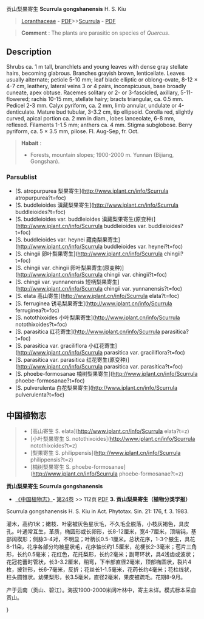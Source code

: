贡山梨果寄生 **Scurrula gongshanensis** H. S. Kiu

> [Loranthaceae](http://www.iplant.cn/info/Loranthaceae?t=foc) - [PDF](http://www.iplant.cn/foc/pdf/Loranthaceae.pdf)>>[Scurrula](http://www.iplant.cn/info/Scurrula?t=foc) - [PDF](http://www.iplant.cn/foc/pdf/Scurrula.pdf)


> **Comment** : 
> The plants are parasitic on species of *Quercus*.

## Description

Shrubs ca. 1 m tall, branchlets and young leaves with dense gray stellate hairs, becoming glabrous. Branches grayish brown, lenticellate. Leaves usually alternate; petiole 5-10 mm; leaf blade elliptic or oblong-ovate, 8-12 × 4-7 cm, leathery, lateral veins 3 or 4 pairs, inconspicuous, base broadly cuneate, apex obtuse. Racemes solitary or 2- or 3-fascicled, axillary, 5-11-flowered; rachis 10-15 mm, stellate hairy; bracts triangular, ca. 0.5 mm. Pedicel 2-3 mm. Calyx pyriform, ca. 2 mm, limb annular, undulate or 4-denticulate. Mature bud tubular, 3-3.2 cm, tip ellipsoid. Corolla red, slightly curved, apical portion ca. 2 mm in diam., lobes lanceolate, 6-8 mm, reflexed. Filaments 1-1.5 mm; anthers ca. 4 mm. Stigma subglobose. Berry pyriform, ca. 5 × 3.5 mm, pilose. Fl. Aug-Sep, fr. Oct.


> **Habait** : 
>* Forests, mountain slopes; 1900-2000 m. Yunnan (Bijiang, Gongshan).

### Parsublist

* [S.  atropurpurea  梨果寄生](http://www.iplant.cn/info/Scurrula atropurpurea?t=foc)
* [S.  buddleioides  滇藏梨果寄生](http://www.iplant.cn/info/Scurrula buddleioides?t=foc)
* [S.  buddleioides var. buddleioides  滇藏梨果寄生(原变种)](http://www.iplant.cn/info/Scurrula buddleioides var. buddleioides?t=foc)
* [S.  buddleioides var. heynei  藏南梨果寄生](http://www.iplant.cn/info/Scurrula buddleioides var. heynei?t=foc)
* [S.  chingii  卵叶梨果寄生](http://www.iplant.cn/info/Scurrula chingii?t=foc)
* [S.  chingii var. chingii  卵叶梨果寄生(原变种)](http://www.iplant.cn/info/Scurrula chingii var. chingii?t=foc)
* [S.  chingii var. yunnanensis  短柄梨果寄生](http://www.iplant.cn/info/Scurrula chingii var. yunnanensis?t=foc)
* [S.  elata  高山寄生](http://www.iplant.cn/info/Scurrula elata?t=foc)
* [S.  ferruginea  锈毛梨果寄生](http://www.iplant.cn/info/Scurrula ferruginea?t=foc)
* [S.  notothixoides  小叶梨果寄生](http://www.iplant.cn/info/Scurrula notothixoides?t=foc)
* [S.  parasitica  红花寄生](http://www.iplant.cn/info/Scurrula parasitica?t=foc)
* [S.  parasitica var. graciliflora  小红花寄生](http://www.iplant.cn/info/Scurrula parasitica var. graciliflora?t=foc)
* [S.  parasitica var. parasitica  红花寄生(原变种)](http://www.iplant.cn/info/Scurrula parasitica var. parasitica?t=foc)
* [S.  phoebe-formosanae  楠树梨果寄生](http://www.iplant.cn/info/Scurrula phoebe-formosanae?t=foc)
* [S.  pulverulenta  白花梨果寄生](http://www.iplant.cn/info/Scurrula pulverulenta?t=foc)


## 中国植物志

> * [高山寄生  S.  elata](http://www.iplant.cn/info/Scurrula elata?t=z)
> * [小叶梨果寄生  S.  notothixoides](http://www.iplant.cn/info/Scurrula notothixoides?t=z)
> * [梨果寄生  S.  philippensis](http://www.iplant.cn/info/Scurrula philippensis?t=z)
> * [楠树梨果寄生  S.  phoebe-formosanae](http://www.iplant.cn/info/Scurrula phoebe-formosanae?t=z)


**贡山梨果寄生 Scurrula gongshanensis**

* [《中国植物志》](http://www.iplant.cn/frps)- [第24卷](http://www.iplant.cn/frps/vol/24) >> 112页 [PDF](http://www.iplant.cn/frps/pdf/24/112a.pdf)
**3. 贡山梨果寄生（植物分类学报）**

Scurrula gongshanensis H. S. Kiu in Act. Phytotax. Sin. 21: 176, f. 3. 1983.

灌木，高约1米；嫩枝、叶密被灰色星状毛，不久毛全脱落，小枝灰褐色，具皮孔。叶通常互生，革质，椭圆形或长卵形，长8-12厘米，宽4-7厘米，顶端钝，基部阔楔形；侧脉3-4对，不明显；叶柄长0.5-1厘米。总状花序，1-3个腋生，具花8-11朵，花序各部分均被星状毛，花序轴长约1.5厘米，花梗长2-3毫米；苞片三角形，长约0.5毫米；花红色，花托梨形，长约2毫米；副萼环状，具4浅齿或波状；花冠花蕾时管状，长3-3.2厘米，稍弯，下半部直径2毫米，顶部椭圆状，裂片4枚，披针形，长6-7毫米，反折；花丝长1-1.5毫米，花药长约4毫米；花柱线状，柱头圆锥状。幼果梨形，长3.5毫米，直径2毫米，果皮被疏毛。花期8-9月。

产于云南（贡山、碧江）。海拔1900-2000米阔叶林中，寄主未详。模式标本采自贡山。

}